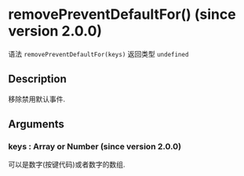 # removePreventDefaultFor() (since version 2.0.0)

语法 `removePreventDefaultFor(keys)` 返回类型 `undefined` 

## Description 

移除禁用默认事件.

## Arguments

### keys : Array or Number (since version 2.0.0) 

可以是数字(按键代码)或者数字的数组.
